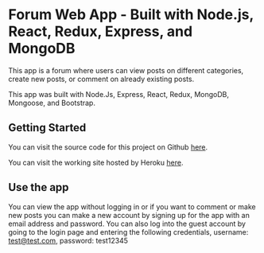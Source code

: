 


# Forum Web App - Built with Node.js, React, Redux, Express, and MongoDB

This app is a forum where users can view posts on different categories, create new posts, or comment on already existing posts.

This app was built with Node.Js, Express, React, Redux, MongoDB, Mongoose, and Bootstrap.

## Getting Started

You can visit the source code for this project on Github [here]().

You can visit the working site hosted by Heroku [here]().

## Use the app

You can view the app without logging in or if you want to comment or make new posts you can make a new account by signing up for the app with an email address and password. You can also log into the guest account by going to the login page and entering the following credentials, username: test@test.com, password: test12345
